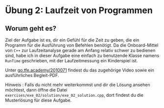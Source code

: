 # Übung 2: Laufzeit von Programmen

## Worum geht es?
Ziel der Aufgabe ist es, dir ein Gefühl für die Zeit zu geben, die ein Programm für die Ausführung von Befehlen benötigt. Da die Onboard-Mittel von `C++` zur Laufzeitanalyse gerade am Anfang relativ schwer zu bedienen sind, habe ich in dieser Aufgabe eine einfach zu benutzende Klasse namens `RunTime` geschrieben, mit der Laufzeitmessung ein Kinderspiel ist. 
 

Unter [go.tfe.academy/2010071](https://go.tfe.academy/2010071) findest du das zugehörige Video sowie ein ausführliches Begleit-PDF.

Hinweis : Falls du nicht mehr weiterkommst und dir die Lösung ansehen möchtest, dann öffne die Datei `exercises/exe_02/solution/exe_02_solution.cpp`, dort  findest du die Musterlösung für diese Aufgabe.
